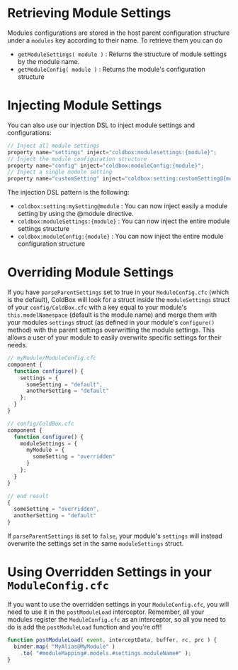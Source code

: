 # Retrieving Module Settings

Modules configurations are stored in the host parent configuration structure under a `modules` key according to their name. To retrieve them you can do

* `getModuleSettings( module )` : Returns the structure of module settings by the module name.
* `getModuleConfig( module )` : Returns the module's configuration structure

# Injecting Module Settings

You can also use our injection DSL to inject module settings and configurations:

```js
// Inject all module settings
property name="settings" inject="coldbox:modulesettings:{module}";
// Inject the module configuration structure
property name="config" inject="coldbox:moduleConfig:{module}";
// Inject a single module setting
property name="customSetting" inject="coldbox:setting:customSetting@{module}";
```

The injection DSL pattern is the following:

* `coldbox:setting:mySetting@module` : You can now inject easily a module setting by using the @module directive.
* `coldbox:moduleSettings:{module}` : You can now inject the entire module settings structure
* `coldbox:moduleConfig:{module}` : You can now inject the entire module configuration structure 

# Overriding Module Settings

If you have `parseParentSettings` set to true in your `ModuleConfig.cfc` (which is the default), ColdBox will look for a struct inside the `moduleSettings` struct of your `config/ColdBox.cfc` with a key equal to your module's `this.modelNamespace` (default is the module name) and merge them with your modules `settings` struct (as defined in your module's `configure()` method) with the parent settings overwritting the module settings.  This allows a user of your module to easily overwrite specific settings for their needs.

```js
// myModule/ModuleConfig.cfc
component {
  function configure() {
    settings = {
      someSetting = "default",
      anotherSetting = "default"
    };
  }
}

// config/ColdBox.cfc
component {
  function configure() {
    moduleSettings = {
      myModule = {
        someSetting = "overridden" 
      }
    };
  }
}

// end result
{
  someSetting = "overridden",
  anotherSetting = "default"
}
```

If `parseParentSettings` is set to `false`, your module's `settings` will instead overwrite the settings set in the same `moduleSettings` struct.

# Using Overridden Settings in your `ModuleConfig.cfc`

If you want to use the overridden settings in your `ModuleConfig.cfc`, you will need to use it in the `postModuleLoad` interceptor.  Remember, all your modules register the `ModuleConfig.cfc` as an interceptor, so all you need to do is add the `postModuleLoad` function and you're off!

```js
function postModuleLoad( event, interceptData, buffer, rc, prc ) {
  binder.map( "MyAlias@MyModule" )
    .to( "#moduleMapping#.models.#settings.moduleName#" );
}
```